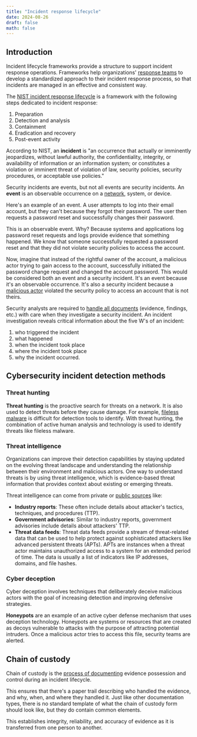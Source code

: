 ```yaml
---
title: "Incident response lifecycle"
date: 2024-08-26
draft: false
math: false
---
```


## Introduction

Incident lifecycle frameworks provide a structure to support incident
response operations. Frameworks help
organizations' [response teams](/csirt) to develop a
standardized approach to their incident response process, so that
incidents are managed in an effective and consistent way.

The [NIST incident response lifecycle](https://nvlpubs.nist.gov/nistpubs/specialpublications/nist.sp.800-61r2.pdf)
is a framework with the following steps dedicated to incident response:

1. Preparation
2. Detection and analysis
3. Containment
4. Eradication and recovery
5. Post-event activity

According to NIST, an **incident** is "an occurrence that
actually or imminently jeopardizes, without lawful authority, the
confidentiality, integrity, or availability of information or an
information system; or constitutes a violation or imminent threat of
violation of law, security policies, security procedures, or acceptable
use policies."

Security incidents are events, but not all events are security
incidents. An **event** is an observable occurrence on a
[network](/network), system, or device.

Here's an example of an event. A user attempts to log into their email
account, but they can't because they forgot their password. The user
then requests a password reset and successfully changes their password.

This is an observable event. Why? Because systems and applications log
password reset requests and logs provide evidence that something
happened. We know that someone successfully requested a password reset
and that they did not violate security policies to access the account.

Now, imagine that instead of the rightful owner of the account, a
malicious actor trying to gain access to the account, successfully
initiated the password change request and changed the account password.
This would be considered both an event and a security incident. It's an
event because it's an observable occurrence. It's also a security
incident because a [malicious actor](/threat-actor) violated the
security policy to access an account that is not theirs.

Security analysts are required to [handle all documents](/documentation)
(evidence, findings, etc.) with care when they investigate a security
incident. An incident investigation reveals critical information about
the five W's of an incident:

1. who triggered the incident
2. what happened
3. when the incident took place
4. where the incident took place
5. why the incident occurred.

## Cybersecurity incident detection methods

### Threat hunting

**Threat hunting** is the proactive search for threats on a network. It
is also used to detect threats before they cause damage. For example,
[fileless malware](/malware) is difficult for detection tools to
identify. With threat hunting, the combination of active human analysis
and technology is used to identify threats like fileless malware.

### Threat intelligence

Organizations can improve their detection capabilities by staying
updated on the evolving threat landscape and understanding the
relationship between their environment and malicious actors. One way to
understand threats is by using threat intelligence, which is
evidence-based threat information that provides context about existing
or emerging threats.

Threat intelligence can come from private or [public sources](/osint) like:

- **Industry reports**: These often include details about attacker's
  tactics, techniques, and procedures (TTP).
- **Government advisories**: Similar to industry reports, government
  advisories include details about attackers' TTP.
- **Threat data feeds**: Threat data feeds provide a stream of
  threat-related data that can be used to help protect against
  sophisticated attackers like advanced persistent threats (APTs). APTs
  are instances when a threat actor maintains unauthorized access to a
  system for an extended period of time. The data is usually a list of
  indicators like IP addresses, domains, and file hashes.

### Cyber deception

Cyber deception involves techniques that deliberately deceive malicious
actors with the goal of increasing detection and improving defensive
strategies.

**Honeypots** are an example of an active cyber defense mechanism that
uses deception technology. Honeypots are systems or resources that are
created as decoys vulnerable to attacks with the purpose of attracting
potential intruders. Once a malicious actor tries to access this file,
security teams are alerted.

## Chain of custody

Chain of custody is the [process of documenting](/documentation)
evidence possession and control during an incident lifecycle.

This ensures that there's a paper trail describing who handled the
evidence, and why, when, and where they handled it. Just like other
documentation types, there is no standard template of what the chain of
custody form should look like, but they do contain common elements.

This establishes integrity, reliability, and accuracy of evidence as it
is transferred from one person to another.
